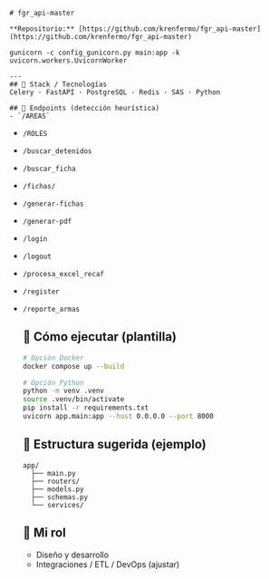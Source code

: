     # fgr_api-master

    **Repositorio:** [https://github.com/krenfermo/fgr_api-master](https://github.com/krenfermo/fgr_api-master)

    gunicorn -c config_gunicorn.py main:app -k uvicorn.workers.UvicornWorker

    ---
    ## 🧩 Stack / Tecnologías
    Celery · FastAPI · PostgreSQL · Redis · SAS · Python

    ## 🔌 Endpoints (detección heurística)
    - `/AREAS`
- `/ROLES`
- `/buscar_detenidos`
- `/buscar_ficha`
- `/fichas/`
- `/generar-fichas`
- `/generar-pdf`
- `/login`
- `/logout`
- `/procesa_excel_recaf`
- `/register`
- `/reporte_armas`

    ## 🚀 Cómo ejecutar (plantilla)
    ```bash
    # Opción Docker
    docker compose up --build

    # Opción Python
    python -m venv .venv
    source .venv/bin/activate
    pip install -r requirements.txt
    uvicorn app.main:app --host 0.0.0.0 --port 8000
    ```

    ## 📂 Estructura sugerida (ejemplo)
    ```
    app/
      ├── main.py
      ├── routers/
      ├── models.py
      ├── schemas.py
      └── services/
    ```

    ## 👤 Mi rol
    - Diseño y desarrollo
    - Integraciones / ETL / DevOps (ajustar)
